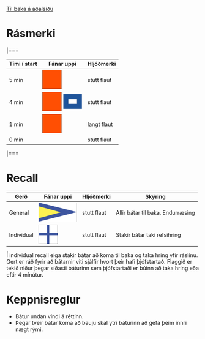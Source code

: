 [Til baka á aðalsíðu](README.md)

# Rásmerki
|===

|  Tími í start |  Fánar uppi | Hljóðmerki  | 
|---|---|---|
|  5 mín | <img src="orange.jpg" alt="Warning" style="height: 50px; width:50px;"/>  | stutt flaut |
|  4 mín | <img src="orange.jpg" alt="Warning" style="height: 50px; width:50px;"/>  <img src="P-Papa_1705.jpg" alt="Warning" style="height: 50px; width:50px;"/> | stutt flaut  |
|  1 mín | <img src="orange.jpg" alt="Warning" style="height: 50px; width:50px;"/>  | langt flaut  |
|  0 mín |   | stutt flaut |

|===
# Recall

|  Gerð |  Fánar uppi | Hljóðmerki  | Skýring|
|---|---|---|---|
|  General | <img src="general recall.jpg" alt="Warning" style="height: 50px; width:100px;"/>  | stutt flaut |Allir bátar til baka. Endurræsing|
|  Individual | <img src="individual recall.jpg" alt="Warning" style="height: 50px; width:50px;"/>  | stutt flaut  |Stakir bátar taki refsihring|


Í individual recall eiga stakir bátar að koma til baka og taka hring yfir ráslínu. Gert er ráð fyrir að bátarnir viti sjálfir hvort þeir hafi þjófstartað. Flaggið er tekið niður þegar síðasti báturinn sem þjófstartaði er búinn að taka hring eða eftir 4 mínútur.

# Keppnisreglur
* Bátur undan vindi á réttinn.
* Þegar tveir bátar koma að bauju skal ytri báturinn að gefa þeim innri nægt rými.
